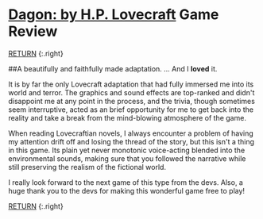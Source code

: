 # [Dagon: by H.P. Lovecraft](https://store.steampowered.com/app/1481400/Dagon_by_H_P_Lovecraft/) Game Review

[RETURN](/games/)
{:.right}

##A beautifully and faithfully made adaptation.
... And I **loved** it.

It is by far the only Lovecraft adaptation that had fully immersed me into its world and terror.  The graphics and sound effects are top-ranked and didn't disappoint me at any point in the process, and the trivia, though sometimes seem interruptive, acted as an brief opportunity for me to get back into the reality and take a break from the mind-blowing atmosphere of the game.

When reading Lovecraftian novels, I always encounter a problem of having my attention drift off and losing the thread of the story, but this isn't a thing in this game. Its plain yet never monotonic voice-acting blended into the environmental sounds, making sure that you followed the narrative while still preserving the realism of the fictional world. 

I really look forward to the next game of this type from the devs. Also, a huge thank you to the devs for making this wonderful game free to play!

[RETURN](/games/)
{:.right}

